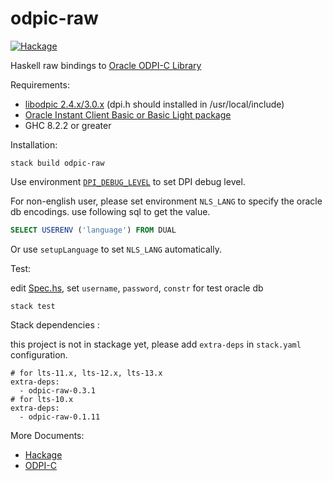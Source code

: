 # odpic-raw

[![Hackage](https://img.shields.io/badge/hackage-v0.3.1-orange.svg)](https://hackage.haskell.org/package/odpic-raw)


Haskell raw bindings to [Oracle ODPI-C Library](https://github.com/oracle/odpi)


Requirements:

  * [libodpic 2.4.x/3.0.x](https://github.com/oracle/odpi/releases) (dpi.h should installed in /usr/local/include)
  * [Oracle Instant Client Basic or Basic Light package](http://www.oracle.com/technetwork/database/features/instant-client/index-097480.html)
  * GHC 8.2.2 or greater


Installation:

```
stack build odpic-raw
```


Use environment [`DPI_DEBUG_LEVEL`](https://oracle.github.io/odpi/doc/user_guide/debugging.html) to set DPI debug level.

For non-english user, please set environment  `NLS_LANG` to specify the oracle db encodings. use following sql to get the value.
```SQL
SELECT USERENV ('language') FROM DUAL
```
Or use `setupLanguage` to set  `NLS_LANG` automatically.

Test:

edit [Spec.hs](https://github.com/leptonyu/odpic-raw/blob/master/test/Spec.hs), set `username`, `password`, `constr` for test oracle db
```
stack test
```

Stack dependencies :

this project is not in stackage yet, please add `extra-deps` in `stack.yaml` configuration.

```
# for lts-11.x, lts-12.x, lts-13.x
extra-deps:
  - odpic-raw-0.3.1
# for lts-10.x
extra-deps:
  - odpic-raw-0.1.11
```

More Documents:

 * [Hackage](https://hackage.haskell.org/package/odpic-raw)
 * [ODPI-C](https://oracle.github.io/odpi/doc/)

